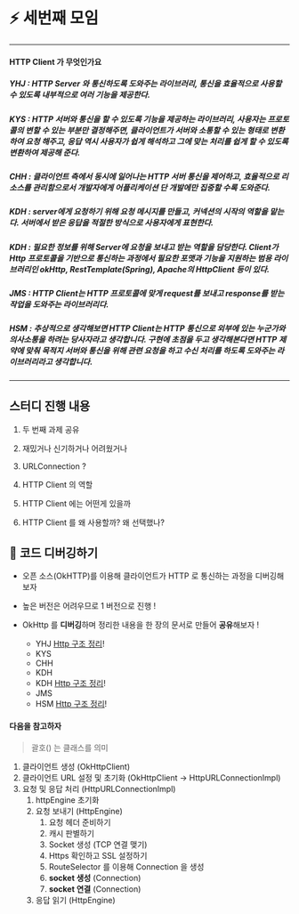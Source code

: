 # :zap: 세번째 모임

<hr>

#### HTTP Client 가 무엇인가요

##### YHJ : HTTP Server 와 통신하도록 도와주는 라이브러리, 통신을 효율적으로 사용할 수 있도록 내부적으로 여러 기능을 제공한다.
##### KYS : HTTP 서버와 통신을 할 수 있도록 기능을 제공하는 라이브러리, 사용자는 프로토콜의 변할 수 있는 부분만 결정해주면, 클라이언트가 서버와 소통할 수 있는 형태로 변환하여 요청 해주고, 응답 역시 사용자가 쉽게 해석하고 그에 맞는 처리를 **쉽게** 할 수 있도록 변환하여 제공해 준다.
##### CHH : 클라이언트 측에서 동시에 일어나는 HTTP 서버 통신을 제어하고, 효율적으로 리소스를 관리함으로서 개발자에게 어플리케이션 단 개발에만 집중할 수록 도와준다.
##### KDH : server에게 요청하기 위해 요청 메시지를 만들고, 커넥션의 시작의 역할을 맡는다. 서버에서 받은 응답을 적절한 방식으로 사용자에게 표현한다.
##### KDH : 필요한 정보를 위해 Server에 요청을 보내고 받는 역할을 담당한다. Client가 Http 프로토콜을 기반으로 통신하는 과정에서 필요한 포맷과 기능을 지원하는 범용 라이브러리인 okHttp, RestTemplate(Spring), Apache의 HttpClient 등이 있다. 
##### JMS : HTTP Client는 HTTP 프로토콜에 맞게 request를 보내고 response를 받는 작업을 도와주는 라이브러리다.
##### HSM : 추상적으로 생각해보면 HTTP Client는 HTTP 통신으로 외부에 있는 누군가와 의사소통을 하려는 당사자라고 생각합니다. 구현에 초점을 두고 생각해본다면 HTTP 제약에 맞춰 목적지 서버와 통신을 위해 관련 요청을 하고 수신 처리를 하도록 도와주는 라이브러리라고 생각합니다.

<hr>

## 스터디 진행 내용

1. 두 번째 과제 공유

2. 재밌거나 신기하거나 어려웠거나

3. URLConnection ?

4. HTTP Client 의 역할

5. HTTP Client 에는 어떤게 있을까

6. HTTP Client 를 왜 사용할까? 왜 선택했나?

## :flashlight: 코드 디버깅하기

- 오픈 소스(OkHTTP)를 이용해 클라이언트가 HTTP 로 통신하는 과정을 디버깅해보자
- 높은 버전은 어려우므로 1 버전으로 진행 !

- OkHttp 를 **디버깅**하며 정리한 내용을 한 장의 문서로 만들어 **공유**해보자 !
   - YHJ [Http 구조 정리](https://github.com/Study-Java-Together/study-http/blob/master/documents/member/homelus/what-okHttp.md)! 
   - KYS
   - CHH
   - KDH
   - KDH [Http 구조 정리](https://github.com/Study-Java-Together/study-http/blob/master/documents/member/heedi/what-okHttp.md)!
   - JMS
   - HSM [Http 구조 정리](https://github.com/Study-Java-Together/study-http/blob/master/documents/member/sungminhong/what-okHttp.md)! 

#### 다음을 참고하자

> 괄호() 는 클래스를 의미

1. 클라이언트 생성 (OkHttpClient)
2. 클라이언트 URL 설정 및 초기화 (OkHttpClient -> HttpURLConnectionImpl)
3. 요청 및 응답 처리 (HttpURLConnectionImpl)
   1. httpEngine 초기화
   2. 요청 보내기 (HttpEngine)
      1. 요청 헤더 준비하기
      2. 캐시 판별하기
      3. Socket 생성 (TCP 연결 맺기)
      4. Https 확인하고 SSL 설정하기
      5. RouteSelector 를 이용해 Connection 을 생성
      6. **socket 생성** (Connection)
      7. **socket 연결** (Connection)
   3. 응답 읽기 (HttpEngine)
